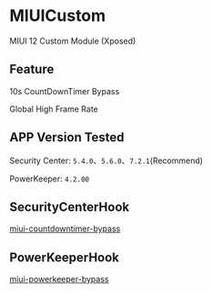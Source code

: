 # MIUICustom
MIUI 12 Custom Module (Xposed)

## Feature
10s CountDownTimer Bypass

Global High Frame Rate

## APP Version Tested
Security Center: `5.4.0`、`5.6.0`、`7.2.1`(Recommend)

PowerKeeper: `4.2.00`

## SecurityCenterHook
[miui-countdowntimer-bypass](https://blog.xhyeax.com/2021/10/02/miui-countdowntimer-bypass/)

## PowerKeeperHook
[miui-powerkeeper-bypass](https://blog.xhyeax.com/2022/05/26/miui-powerkeeper-bypass/)